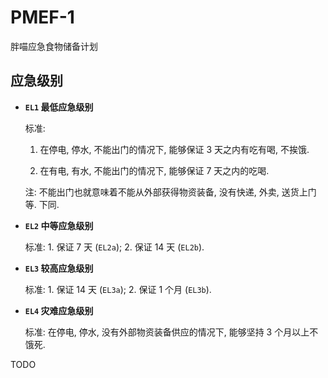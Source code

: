 # PMEF-1
胖喵应急食物储备计划


## 应急级别

+ **`EL1` 最低应急级别**

  标准:

  1. 在停电, 停水, 不能出门的情况下,
     能够保证 3 天之内有吃有喝, 不挨饿.

  2. 在有电, 有水, 不能出门的情况下,
     能够保证 7 天之内的吃喝.

  注: 不能出门也就意味着不能从外部获得物资装备,
  没有快递, 外卖, 送货上门等.
  下同.

+ **`EL2` 中等应急级别**

  标准: 1. 保证 7 天 (`EL2a`); 2. 保证 14 天 (`EL2b`).

+ **`EL3` 较高应急级别**

  标准: 1. 保证 14 天 (`EL3a`); 2. 保证 1 个月 (`EL3b`).

+ **`EL4` 灾难应急级别**

  标准: 在停电, 停水, 没有外部物资装备供应的情况下,
  能够坚持 3 个月以上不饿死.


TODO
